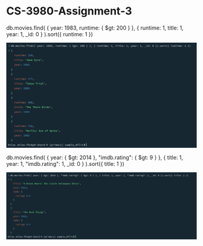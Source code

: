 # CS-3980-Assignment-3

db.movies.find(
  { year: 1983, runtime: { $gt: 200 } },
  { runtime: 1, title: 1, year: 1, _id: 0 }
).sort({ runtime: 1 })


![Plot](screenshot_1.png)


db.movies.find(
  { year: { $gt: 2014 }, "imdb.rating": { $gt: 9 } },
  { title: 1, year: 1, "imdb.rating": 1, _id: 0 }
).sort({ title: 1 })

![Plot](screenshot_2.png)

